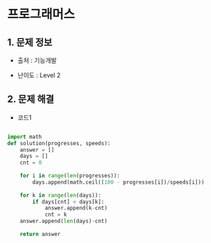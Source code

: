 # 프로그래머스  

## 1. 문제 정보

- 출처 : 기능개발

- 난이도 : Level 2

## 2. 문제 해결

- 코드1 
```python

import math
def solution(progresses, speeds):
    answer = []
    days = []
    cnt = 0
    
    for i in range(len(progresses)):
        days.append(math.ceil((100 - progresses[i])/speeds[i]))
        
    for k in range(len(days)): 
        if days[cnt] < days[k]:
            answer.append(k-cnt)
            cnt = k
    answer.append(len(days)-cnt)
        
    return answer
```   
